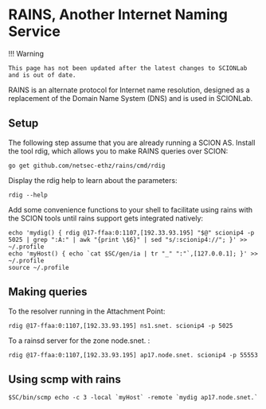 # RAINS, Another Internet Naming Service

!!! Warning

    This page has not been updated after the latest changes to SCIONLab and is out of date.

RAINS is an alternate protocol for Internet name resolution, designed as a replacement of the Domain Name System (DNS) and is used in SCIONLab.

## Setup

The following step assume that you are already running a SCION AS.
Install the tool rdig, which allows you to make RAINS queries over SCION:

```shell
go get github.com/netsec-ethz/rains/cmd/rdig
```

Display the rdig help to learn about the parameters:
```shell
rdig --help
```


Add some convenience functions to your shell to facilitate using rains with the SCION tools until rains support gets integrated natively:

```shell
echo 'mydig() { rdig @17-ffaa:0:1107,[192.33.93.195] "$@" scionip4 -p 5025 | grep ":A:" | awk "{print \$6}" | sed "s/:scionip4://"; }' >> ~/.profile
echo 'myHost() { echo `cat $SC/gen/ia | tr "_" ":"`,[127.0.0.1]; }' >> ~/.profile
source ~/.profile
```

## Making queries

To the resolver running in the Attachment Point:

```
rdig @17-ffaa:0:1107,[192.33.93.195] ns1.snet. scionip4 -p 5025
```

To a rainsd server for the zone node.snet. :

```
rdig @17-ffaa:0:1107,[192.33.93.195] ap17.node.snet. scionip4 -p 55553
```

## Using scmp with rains

```shell
$SC/bin/scmp echo -c 3 -local `myHost` -remote `mydig ap17.node.snet.`
```

